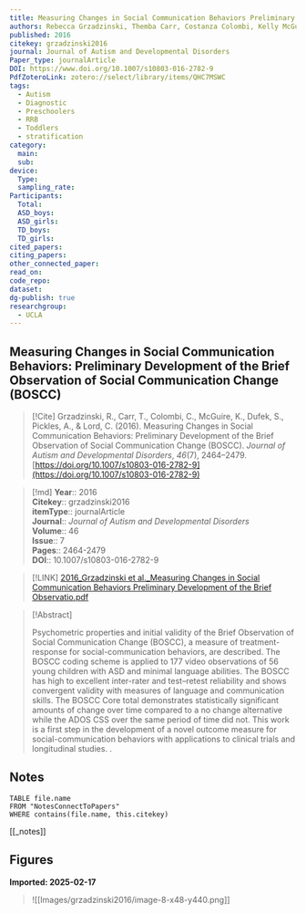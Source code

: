 ```yaml
---
title: Measuring Changes in Social Communication Behaviors Preliminary Development of the Brief Observation of Social Communication Change (BOSCC)
authors: Rebecca Grzadzinski, Themba Carr, Costanza Colombi, Kelly McGuire, Sarah Dufek, Andrew Pickles, Catherine Lord
published: 2016
citekey: grzadzinski2016
journal: Journal of Autism and Developmental Disorders
Paper_type: journalArticle
DOI: https://www.doi.org/10.1007/s10803-016-2782-9
PdfZoteroLink: zotero://select/library/items/QHC7MSWC
tags:
  - Autism
  - Diagnostic
  - Preschoolers
  - RRB
  - Toddlers
  - stratification
category:
  main: 
  sub: 
device:
  Type: 
  sampling_rate: 
Participants:
  Total: 
  ASD_boys: 
  ASD_girls: 
  TD_boys: 
  TD_girls: 
cited_papers: 
citing_papers: 
other_connected_paper: 
read_on: 
code_repo: 
dataset: 
dg-publish: true
researchgroup:
  - UCLA
---
```


## Measuring Changes in Social Communication Behaviors: Preliminary Development of the Brief Observation of Social Communication Change (BOSCC)

> [!Cite]
> Grzadzinski, R., Carr, T., Colombi, C., McGuire, K., Dufek, S., Pickles, A., & Lord, C. (2016). Measuring Changes in Social Communication Behaviors: Preliminary Development of the Brief Observation of Social Communication Change (BOSCC). _Journal of Autism and Developmental Disorders_, _46_(7), 2464–2479. [https://doi.org/10.1007/s10803-016-2782-9](https://doi.org/10.1007/s10803-016-2782-9)


>[!md]
> **Year**:: 2016   
> **Citekey**:: grzadzinski2016  
> **itemType**:: journalArticle  
> **Journal**:: *Journal of Autism and Developmental Disorders*  
> **Volume**:: 46  
> **Issue**:: 7   
> **Pages**:: 2464-2479  
> **DOI**:: 10.1007/s10803-016-2782-9    

> [!LINK] 
> [2016_Grzadzinski et al._Measuring Changes in Social Communication Behaviors Preliminary Development of the Brief Observatio.pdf](zotero://select/library/items/HGS7WCJ7)

> [!Abstract]
>
> Psychometric properties and initial validity of the Brief Observation of Social Communication Change (BOSCC), a measure of treatment-response for social-communication behaviors, are described. The BOSCC coding scheme is applied to 177 video observations of 56 young children with ASD and minimal language abilities. The BOSCC has high to excellent inter-rater and test–retest reliability and shows convergent validity with measures of language and communication skills. The BOSCC Core total demonstrates statistically significant amounts of change over time compared to a no change alternative while the ADOS CSS over the same period of time did not. This work is a first step in the development of a novel outcome measure for social-communication behaviors with applications to clinical trials and longitudinal studies.
>.
> 


## Notes

```dataview 
TABLE file.name 
FROM "NotesConnectToPapers" 
WHERE contains(file.name, this.citekey)
```

[[_notes]]

## Figures

**Imported: 2025-02-17**

> ![[Images/grzadzinski2016/image-8-x48-y440.png]]